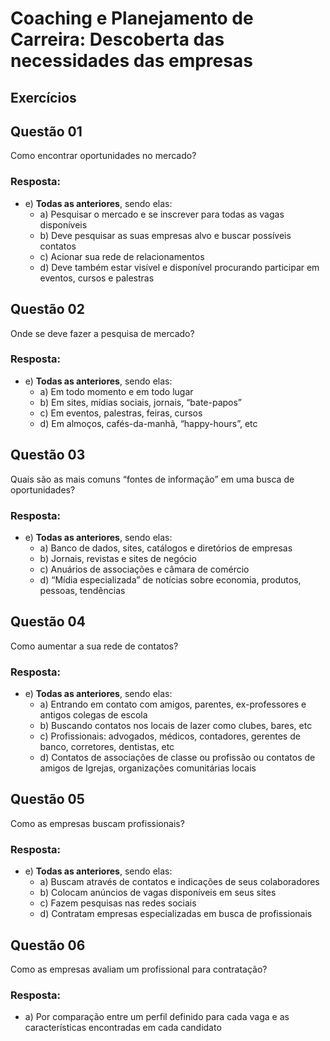 # Coaching e Planejamento de Carreira: Descoberta das necessidades das empresas

## Exercícios


## Questão 01
Como encontrar oportunidades no mercado?

### Resposta:
- e) **Todas as anteriores**, sendo elas:
    - a) Pesquisar o mercado e se inscrever para todas as vagas disponíveis
    - b) Deve pesquisar as suas empresas alvo e buscar possíveis contatos
    - c) Acionar sua rede de relacionamentos
    - d) Deve também estar visível e disponível procurando participar em eventos, cursos e palestras

## Questão 02
Onde se deve fazer a pesquisa de mercado?

### Resposta:
- e) **Todas as anteriores**, sendo elas:
    - a) Em todo momento e em todo lugar
    - b) Em sites, mídias sociais, jornais, “bate-papos”
    - c) Em eventos, palestras, feiras, cursos
    - d) Em almoços, cafés-da-manhã, “happy-hours”, etc

## Questão 03
Quais são as mais comuns “fontes de informação” em uma busca de oportunidades?

### Resposta:
- e) **Todas as anteriores**, sendo elas:
    - a) Banco de dados, sites, catálogos e diretórios de empresas
    - b) Jornais, revistas e sites de negócio
    - c) Anuários de associações e câmara de comércio
    - d) “Mídia especializada” de notícias sobre economia, produtos, pessoas, tendências


## Questão 04
Como aumentar a sua rede de contatos?

### Resposta:
- e) **Todas as anteriores**, sendo elas:
    - a) Entrando em contato com amigos, parentes, ex-professores e antigos colegas de escola
    - b) Buscando contatos nos locais de lazer como clubes, bares, etc
    - c) Profissionais: advogados, médicos, contadores, gerentes de banco, corretores, dentistas, etc
    - d) Contatos de associações de classe ou profissão ou contatos de amigos de Igrejas, organizações comunitárias locais


## Questão 05
Como as empresas buscam profissionais?

### Resposta:
- e) **Todas as anteriores**, sendo elas:
    - a) Buscam através de contatos e indicações de seus colaboradores
    - b) Colocam anúncios de vagas disponíveis em seus sites
    - c) Fazem pesquisas nas redes sociais
    - d) Contratam empresas especializadas em busca de profissionais


## Questão 06
Como as empresas avaliam um profissional para contratação?

### Resposta:
- a) Por comparação entre um perfil definido para cada vaga e as características encontradas em cada candidato

